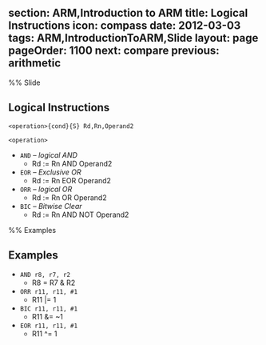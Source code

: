 section: ARM,Introduction to ARM
title: Logical Instructions
icon: compass
date: 2012-03-03
tags: ARM,IntroductionToARM,Slide
layout: page
pageOrder: 1100
next: compare
previous: arithmetic
----

%% Slide
  
## Logical Instructions

<div class="format"><code>&lt;operation&gt;{cond}{S} Rd,Rn,Operand2</code></div>

`<operation>`

* `AND` – *logical AND*
  * Rd := Rn AND Operand2
* `EOR` – *Exclusive OR*
  * Rd := Rn EOR Operand2
* `ORR` – *logical OR*
  * Rd := Rn OR Operand2
* `BIC` – *Bitwise Clear*
  * Rd := Rn AND NOT Operand2

%% Examples
  
## Examples

* `AND r8, r7, r2`
  * R8 = R7 & R2
* `ORR r11, r11, #1`
  * R11 |= 1
* `BIC r11, r11, #1`
  * R11 &= ~1
* `EOR r11, r11, #1`
  * R11 ^= 1
